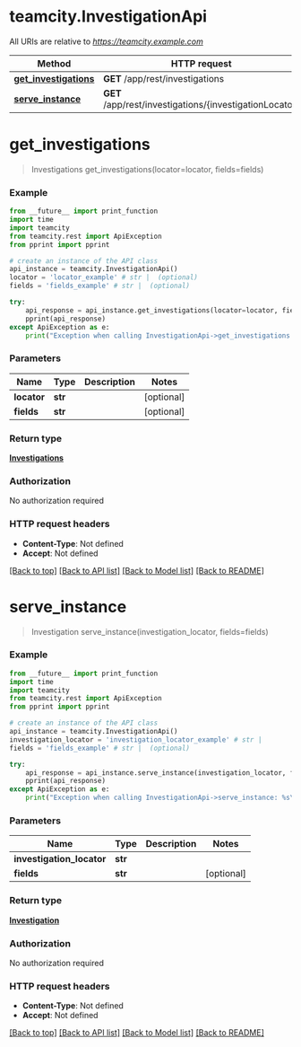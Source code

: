 # teamcity.InvestigationApi

All URIs are relative to *https://teamcity.example.com*

Method | HTTP request | Description
------------- | ------------- | -------------
[**get_investigations**](InvestigationApi.md#get_investigations) | **GET** /app/rest/investigations | 
[**serve_instance**](InvestigationApi.md#serve_instance) | **GET** /app/rest/investigations/{investigationLocator} | 


# **get_investigations**
> Investigations get_investigations(locator=locator, fields=fields)



### Example
```python
from __future__ import print_function
import time
import teamcity
from teamcity.rest import ApiException
from pprint import pprint

# create an instance of the API class
api_instance = teamcity.InvestigationApi()
locator = 'locator_example' # str |  (optional)
fields = 'fields_example' # str |  (optional)

try:
    api_response = api_instance.get_investigations(locator=locator, fields=fields)
    pprint(api_response)
except ApiException as e:
    print("Exception when calling InvestigationApi->get_investigations: %s\n" % e)
```

### Parameters

Name | Type | Description  | Notes
------------- | ------------- | ------------- | -------------
 **locator** | **str**|  | [optional] 
 **fields** | **str**|  | [optional] 

### Return type

[**Investigations**](Investigations.md)

### Authorization

No authorization required

### HTTP request headers

 - **Content-Type**: Not defined
 - **Accept**: Not defined

[[Back to top]](#) [[Back to API list]](../README.md#documentation-for-api-endpoints) [[Back to Model list]](../README.md#documentation-for-models) [[Back to README]](../README.md)

# **serve_instance**
> Investigation serve_instance(investigation_locator, fields=fields)



### Example
```python
from __future__ import print_function
import time
import teamcity
from teamcity.rest import ApiException
from pprint import pprint

# create an instance of the API class
api_instance = teamcity.InvestigationApi()
investigation_locator = 'investigation_locator_example' # str | 
fields = 'fields_example' # str |  (optional)

try:
    api_response = api_instance.serve_instance(investigation_locator, fields=fields)
    pprint(api_response)
except ApiException as e:
    print("Exception when calling InvestigationApi->serve_instance: %s\n" % e)
```

### Parameters

Name | Type | Description  | Notes
------------- | ------------- | ------------- | -------------
 **investigation_locator** | **str**|  | 
 **fields** | **str**|  | [optional] 

### Return type

[**Investigation**](Investigation.md)

### Authorization

No authorization required

### HTTP request headers

 - **Content-Type**: Not defined
 - **Accept**: Not defined

[[Back to top]](#) [[Back to API list]](../README.md#documentation-for-api-endpoints) [[Back to Model list]](../README.md#documentation-for-models) [[Back to README]](../README.md)

